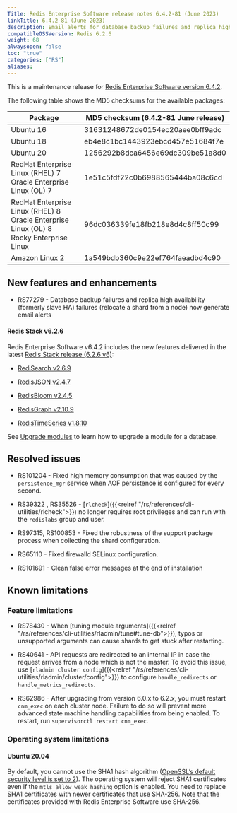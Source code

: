 ```yaml
---
Title: Redis Enterprise Software release notes 6.4.2-81 (June 2023)
linkTitle: 6.4.2-81 (June 2023)
description: Email alerts for database backup failures and replica high availability shard relocation failures.
compatibleOSSVersion: Redis 6.2.6
weight: 68
alwaysopen: false
toc: "true"
categories: ["RS"]
aliases: 
---
```


This is a maintenance release for ​[​Redis Enterprise Software version 6.4.2](https://redis.com/redis-enterprise-software/download-center/software/).

The following table shows the MD5 checksums for the available packages:

| Package | MD5 checksum (6.4.2-81 June release) |
|---------|---------------------------------------|
| Ubuntu 16 | 31631248672de0154ec20aee0bff9adc |
| Ubuntu 18 | eb4e8c1bc1443923ebcd457e51684f7e |
| Ubuntu 20 | 1256292b8dca6456e69dc309be51a8d0 |
| RedHat Enterprise Linux (RHEL) 7<br/>Oracle Enterprise Linux (OL) 7 | 1e51c5fdf22c0b6988565444ba08c6cd |
| RedHat Enterprise Linux (RHEL) 8<br/>Oracle Enterprise Linux (OL) 8 <br/>Rocky Enterprise Linux | 96dc036339fe18fb218e8d4c8ff50c99 |
| Amazon Linux 2 | 1a549bdb360c9e22ef764faeadbd4c90 |

## New features and enhancements

- RS77279 - Database backup failures and replica high availability (formerly slave HA) failures (relocate a shard from a node) now generate email alerts

#### Redis Stack v6.2.6

Redis Enterprise Software v6.4.2 includes the new features delivered in the latest [Redis Stack release (6.2.6 v6)](https://redis.com/blog/introducing-redis-stack-6-2-6-and-7-0-6/):

- [RediSearch v2.6.9](https://docs.redis.com/latest/modules/redisearch)

- [RedisJSON v2.4.7](https://docs.redis.com/latest/modules/redisjson)

- [RedisBloom v2.4.5](https://docs.redis.com/latest/modules/redisbloom)

- [RedisGraph v2.10.9](https://docs.redis.com/latest/modules/redisgraph)

- [RedisTimeSeries v1.8.10](https://docs.redis.com/latest/modules/redistimeseries)

See [Upgrade modules](https://docs.redis.com/latest/modules/install/upgrade-module/) to learn how to upgrade a module for a database.

## Resolved issues

- RS101204 - Fixed high memory consumption that was caused by the `persistence_mgr` service when AOF persistence is configured for every second.

- RS39322 , RS35526  - [`rlcheck`]({{<relref "/rs/references/cli-utilities/rlcheck">}}) no longer requires root privileges and can run with the `redislabs` group and user.

- RS97315, RS100853  - Fixed the robustness of the support package process when collecting the shard configuration.

- RS65110 - Fixed firewalld SELinux configuration.

- RS101691 - Clean false error messages at the end of installation 

## Known limitations

### Feature limitations

- RS78430 - When [tuning module arguments]({{<relref "/rs/references/cli-utilities/rladmin/tune#tune-db">}}), typos or unsupported arguments can cause shards to get stuck after restarting.

- RS40641 - API requests are redirected to an internal IP in case the request arrives from a node which is not the master. To avoid this issue, use [`rladmin cluster config`]({{<relref "/rs/references/cli-utilities/rladmin/cluster/config">}}) to configure `handle_redirects` or `handle_metrics_redirects`.

- RS62986 - After upgrading from version 6.0.x to 6.2.x, you must restart `cnm_exec` on each cluster node. Failure to do so will prevent more advanced state machine handling capabilities from being enabled. To restart, run `supervisorctl restart cnm_exec`.

### Operating system limitations

#### Ubuntu 20.04

By default, you cannot use the SHA1 hash algorithm ([OpenSSL’s default security level is set to 2](https://manpages.ubuntu.com/manpages/focal/man3/SSL_CTX_set_security_level.3ssl.html#notes)). The operating system will reject SHA1 certificates even if the `mtls_allow_weak_hashing` option is enabled. You need to replace SHA1 certificates with newer certificates that use SHA-256. Note that the certificates provided with Redis Enterprise Software use SHA-256.
